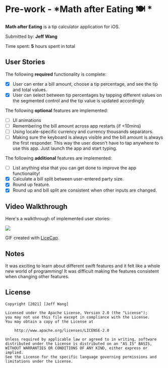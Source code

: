 # Pre-work - *Math after Eating 🍽 *

**Math after Eating** is a tip calculator application for iOS.

Submitted by: **Jeff Wang**

Time spent: **5** hours spent in total

## User Stories

The following **required** functionality is complete:

* [x] User can enter a bill amount, choose a tip percentage, and see the tip and total values.
* [x] User can select between tip percentages by tapping different values on the segmented control and the tip value is updated accordingly

The following **optional** features are implemented:

* [ ] UI animations
* [ ] Remembering the bill amount across app restarts (if <10mins)
* [ ] Using locale-specific currency and currency thousands separators.
* [ ] Making sure the keyboard is always visible and the bill amount is always the first responder. This way the user doesn't have to tap anywhere to use this app. Just launch the app and start typing.

The following **additional** features are implemented:

- [ ] List anything else that you can get done to improve the app functionality!
- [x] Calculate a bill split between user-entered party size.
- [x] Round up feature.
- [x] Round up and bill split are consistent when other inputs are changed. 

## Video Walkthrough

Here's a walkthrough of implemented user stories:

![](https://i.imgur.com/EolWTtp.gif)

GIF created with [LiceCap](http://www.cockos.com/licecap/).

## Notes

It was exciting to learn about different swift features and it felt like a whole new world of programming! It was difficult making the features consistent when changing other features. 

## License

    Copyright [2021] [Jeff Wang]

    Licensed under the Apache License, Version 2.0 (the "License");
    you may not use this file except in compliance with the License.
    You may obtain a copy of the License at

        http://www.apache.org/licenses/LICENSE-2.0

    Unless required by applicable law or agreed to in writing, software
    distributed under the License is distributed on an "AS IS" BASIS,
    WITHOUT WARRANTIES OR CONDITIONS OF ANY KIND, either express or implied.
    See the License for the specific language governing permissions and
    limitations under the License.
